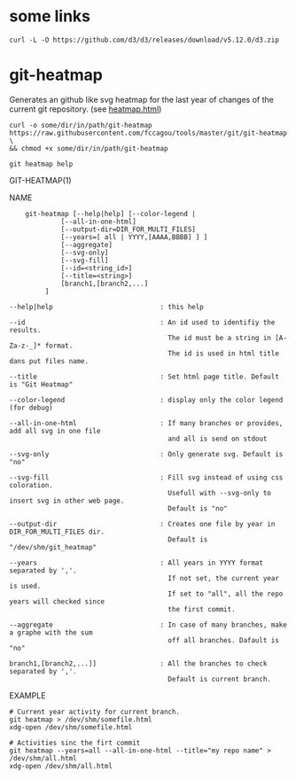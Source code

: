 # some links

    curl -L -O https://github.com/d3/d3/releases/download/v5.12.0/d3.zip


# git-heatmap

Generates an github like svg heatmap for the last year of changes of the current
git repository. (see [heatmap.html](heatmal.html))

    curl -o some/dir/in/path/git-heatmap https://raw.githubusercontent.com/fccagou/tools/master/git/git-heatmap \
    && chmod +x some/dir/in/path/git-heatmap

    git heatmap help


GIT-HEATMAP(1)

NAME

        git-heatmap [--help|help] [--color-legend |
                 [--all-in-one-html]
                 [--output-dir=DIR_FOR_MULTI_FILES]
                 [--years=[ all | YYYY,[AAAA,BBBB] ] ]
                 [--aggregate]
                 [--svg-only]
                 [--svg-fill]
                 [--id=<string_id>]
                 [--title=<string>]
                 [branch1,[branch2,...]
             ]

    --help|help                           : this help

    --id                                  : An id used to identifiy the results.
                                            The id must be a string in [A-Za-z-_]* format.
                                            The id is used in html title dans put files name.

    --title                               : Set html page title. Default is "Git Heatmap"

    --color-legend                        : display only the color legend (for debug)

    --all-in-one-html                     : If many branches or provides, add all svg in one file
                                            and all is send on stdout

    --svg-only                            : Only generate svg. Default is "no"

    --svg-fill                            : Fill svg instead of using css coloration.
                                            Usefull with --svg-only to insert svg in other web page.
                                            Default is "no"

    --output-dir                          : Creates one file by year in DIR_FOR_MULTI_FILES dir.
                                            Default is "/dev/shm/git_heatmap"

    --years                               : All years in YYYY format separated by ','.
                                            If not set, the current year is used.
                                            If set to "all", all the repo years will checked since
                                            the first commit.

    --aggregate                           : In case of many branches, make a graphe with the sum
                                            off all branches. Dafault is "no"

    branch1,[branch2,...]]                : All the branches to check separated by ','.
                                            Default is current branch.
EXAMPLE

    # Current year activity for current branch.
    git heatmap > /dev/shm/somefile.html
    xdg-open /dev/shm/somefile.html

	# Activities sinc the firt commit
    git heatmap --years=all --all-in-one-html --title="my repo name" > /dev/shm/all.html
    xdg-open /dev/shm/all.html


